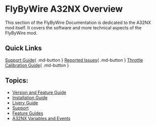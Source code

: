 # FlyByWire A32NX Overview

This section of the FlyByWire Documentation is dedicated to the A32NX mod itself. It covers the software and more technical aspects of the FlyByWire mod.

## Quick Links

[Support Guide](support/support-guide.md){ .md-button }
[Reported Issues](support/reported-issues.md){ .md-button }
[Throttle Calibration Guide](feature-guides/throttle-calibration.md){ .md-button }

##  Topics:

- [Version and Feature Guide](fbw-versions.md)
- [Installation Guide](installation.md)
- [Livery Guide](liveries.md)
- [Support](support/support-guide.md)
- [Feature Guides](feature-guides/)
- [A32NX Variables and Events](a32nx-lvar-events/)



